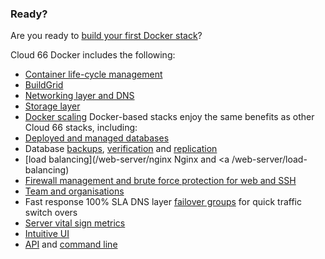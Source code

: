 <!-- usedin: [ _legacy_docker/deployment/docker-introduction.md, _maestro/Deployment/docker-introduction.md, _skycap/deployment/docker-introduction.md] -->


### Ready?

  Are you ready to [build your first Docker stack](/introduction-to-cloud-66/introduction-to-cloud-66)?

Cloud 66 Docker includes the following:
   - [Container life-cycle management](/managing-your-stack/service-life-cycle-management)
   - [BuildGrid](/building-your-stack/building-your-docker-service)
   - [Networking layer and DNS](/network/service-network-settings)
   - [Storage layer](/managing-your-stack/service-storage)
   - [Docker scaling](/managing-your-stack/scaling)
Docker-based stacks enjoy the same benefits as other Cloud 66 stacks, including: 
   - [Deployed and managed databases](/database-management/database-management)
   - Database [backups](/database-management/database-backup), [verification](/database-management/backup-verification) and [replication](/database-management/database-replication)
   - [load balancing](/web-server/nginx   Nginx</a> and <a /web-server/load-balancing)
   - [Firewall management and brute force protection for web and SSH](/managing-your-stack/stack-network-settings)
   - [Team and organisations](/account-management/team-accounts)
   - Fast response 100% SLA DNS layer [failover groups](/network/failover-groups) for quick traffic switch overs
   - [Server vital sign metrics](/managing-your-stack/server-monitoring)
   - [Intuitive UI](https://app.cloud66.com/dashboard)
   - [API](http://developers.cloud66.com) and [command line](/toolbelt/toolbelt-introduction)
